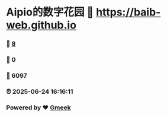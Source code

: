 # Aipio的数字花园 :link: https://baib-web.github.io 
### :page_facing_up: [8](https://baib-web.github.io/tag.html) 
### :speech_balloon: 0 
### :hibiscus: 6097 
### :alarm_clock: 2025-06-24 16:16:11 
### Powered by :heart: [Gmeek](https://github.com/Meekdai/Gmeek)
